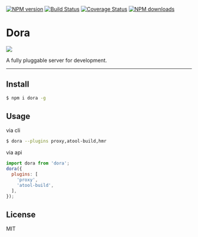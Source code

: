 [![NPM version](https://img.shields.io/npm/v/dora.svg?style=flat)](https://npmjs.org/package/dora)
[![Build Status](https://img.shields.io/travis/dora-js/dora.svg?style=flat)](https://travis-ci.org/dora-js/dora)
[![Coverage Status](https://img.shields.io/coveralls/dora-js/dora.svg?style=flat)](https://coveralls.io/r/dora-js/dora)
[![NPM downloads](http://img.shields.io/npm/dm/dora.svg?style=flat)](https://npmjs.org/package/dora)

# Dora

![](https://avatars0.githubusercontent.com/u/15991930?v=3&s=200)

A fully pluggable server for development.

---

## Install

```bash
$ npm i dora -g 
```

## Usage

via cli

```bash
$ dora --plugins proxy,atool-build,hmr
```

via api

```javascript
import dora from 'dora';
dora({
  plugins: [
    'proxy',
    'atool-build',
  ],
});
```

## License

MIT

